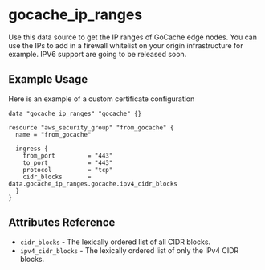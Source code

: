 # gocache_ip_ranges

Use this data source to get the IP ranges of GoCache edge nodes. You can use the IPs to add in a firewall whitelist on your origin infrastructure for example. IPV6 support are going to be released soon.

## Example Usage

Here is an example of a custom certificate configuration

```hcl
data "gocache_ip_ranges" "gocache" {}

resource "aws_security_group" "from_gocache" {
  name = "from_gocache"

  ingress {
    from_port         = "443"
    to_port           = "443"
    protocol          = "tcp"
    cidr_blocks       = data.gocache_ip_ranges.gocache.ipv4_cidr_blocks
  }
}
```

## Attributes Reference

* `cidr_blocks` - The lexically ordered list of all CIDR blocks.
* `ipv4_cidr_blocks` - The lexically ordered list of only the IPv4 CIDR blocks.
